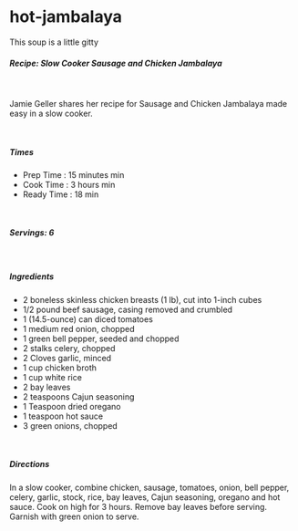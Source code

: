 # hot-jambalaya
This soup is a little gitty
<html>
<head>
<body>
<div = "recipe">
<h5>Recipe: Slow Cooker Sausage and Chicken Jambalaya</h5><br />


<p>Jamie Geller shares her recipe for Sausage and Chicken Jambalaya made easy in a slow cooker.</p><br />

<h5>Times</h5>
<ul>
<li>Prep Time : 15 minutes min</li>
<li>Cook Time : 3 hours min</li>
<li>Ready Time : 18 min</li>
</ul><br />

<h5>Servings: 6</h5><br />

<h5>Ingredients</h5><ul>
<li>2 boneless skinless chicken breasts (1 lb), cut into 1-inch cubes</li>
<li>1/2 pound beef sausage, casing removed and crumbled</li>
<li>1 (14.5-ounce) can diced tomatoes</li>
<li>1 medium red onion, chopped</li>
<li>1 green bell pepper, seeded and chopped</li>
<li>2 stalks celery, chopped</li>
<li>2 Cloves garlic, minced</li>
<li>1 cup chicken broth</li>
<li>1 cup white rice</li>
<li>2 bay leaves</li>
<li>2 teaspoons Cajun seasoning</li>
<li>1 Teaspoon dried oregano</li>
<li>1 teaspoon hot sauce</li>
<li>3 green onions, chopped</li> 
</ul>
<br />
<h5>Directions</h5>
In a slow cooker, combine chicken, sausage, tomatoes, onion, bell pepper, celery, garlic, stock, rice, bay leaves, Cajun seasoning, oregano and hot sauce. Cook on high for 3 hours. Remove bay leaves before serving. Garnish with green onion to serve.
</p>
</div>
<body>
</head>
</html>
